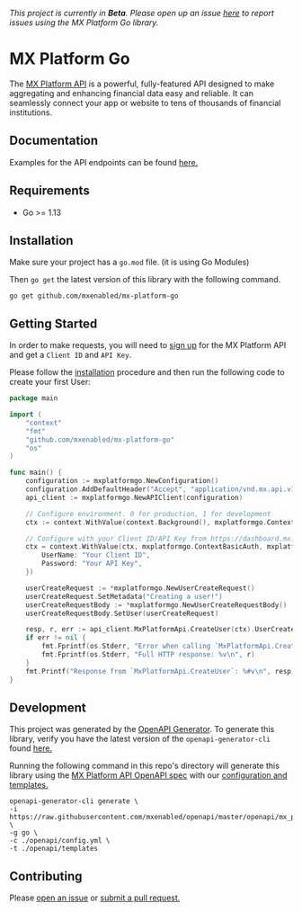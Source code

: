 *This project is currently in **Beta**. Please open up an issue [here](https://github.com/mxenabled/mx-platform-go/issues) to report issues using the MX Platform Go library.*

# MX Platform Go

The [MX Platform API](https://www.mx.com/products/platform-api) is a powerful, fully-featured API designed to make aggregating and enhancing financial data easy and reliable. It can seamlessly connect your app or website to tens of thousands of financial institutions.

## Documentation

Examples for the API endpoints can be found [here.](docs/MxPlatformApi.md)

## Requirements

- Go >= 1.13

## Installation

Make sure your project has a `go.mod` file. (it is using Go Modules)

Then `go get` the latest version of this library with the following command.
```shell
go get github.com/mxenabled/mx-platform-go
```

## Getting Started

In order to make requests, you will need to [sign up](https://dashboard.mx.com/sign_up) for the MX Platform API and get a `Client ID` and `API Key`.

Please follow the [installation](#installation) procedure and then run the following code to create your first User:
```go
package main

import (
	"context"
	"fmt"
	"github.com/mxenabled/mx-platform-go"
	"os"
)

func main() {
	configuration := mxplatformgo.NewConfiguration()
	configuration.AddDefaultHeader("Accept", "application/vnd.mx.api.v1+json")
	api_client := mxplatformgo.NewAPIClient(configuration)

	// Configure environment. 0 for production, 1 for development
	ctx := context.WithValue(context.Background(), mxplatformgo.ContextServerIndex, 1)

	// Configure with your Client ID/API Key from https://dashboard.mx.com
	ctx = context.WithValue(ctx, mxplatformgo.ContextBasicAuth, mxplatformgo.BasicAuth{
		UserName: "Your Client ID",
		Password: "Your API Key",
	})

	userCreateRequest := *mxplatformgo.NewUserCreateRequest()
	userCreateRequest.SetMetadata("Creating a user!")
	userCreateRequestBody := *mxplatformgo.NewUserCreateRequestBody()
	userCreateRequestBody.SetUser(userCreateRequest)

	resp, r, err := api_client.MxPlatformApi.CreateUser(ctx).UserCreateRequestBody(userCreateRequestBody).Execute()
	if err != nil {
		fmt.Fprintf(os.Stderr, "Error when calling `MxPlatformApi.CreateUser``: %v\n", err)
		fmt.Fprintf(os.Stderr, "Full HTTP response: %v\n", r)
	}
	fmt.Printf("Response from `MxPlatformApi.CreateUser`: %#v\n", resp)
}
```

## Development

This project was generated by the [OpenAPI Generator](https://openapi-generator.tech). To generate this library, verify you have the latest version of the `openapi-generator-cli` found [here.](https://github.com/OpenAPITools/openapi-generator#17---npm)

Running the following command in this repo's directory will generate this library using the [MX Platform API OpenAPI spec](https://github.com/mxenabled/openapi/blob/master/openapi/mx_platform_api.yml) with our [configuration and templates.](https://github.com/mxenabled/mx-platform-go/tree/master/openapi)
```shell
openapi-generator-cli generate \
-i https://raw.githubusercontent.com/mxenabled/openapi/master/openapi/mx_platform_api.yml \
-g go \
-c ./openapi/config.yml \
-t ./openapi/templates
```

## Contributing

Please [open an issue](https://github.com/mxenabled/mx-platform-go/issues) or [submit a pull request.](https://github.com/mxenabled/mx-platform-go/pulls)
